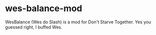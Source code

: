 # wes-balance-mod
WesBalance (Wes do Slash) is a mod for Don't Starve Together. Yes you guessed right, I buffed Wes.
